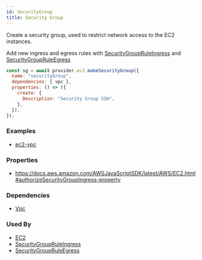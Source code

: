 ```yaml
---
id: SecurityGroup
title: Security Group
---
```


Create a security group, used to restrict network access to the EC2 instances.

Add new ingress and egress rules with [SecurityGroupRuleIngress](./SecurityGroupRuleIngress) and [SecurityGroupRuleEgress](./SecurityGroupRuleEgress)

```js
const sg = await provider.ec2.makeSecurityGroup({
  name: "securityGroup",
  dependencies: { vpc },
  properties: () => ({
    create: {
      Description: "Security Group SSH",
    },
  }),
});
```

### Examples

- [ec2-vpc](https://github.com/grucloud/grucloud/blob/main/examples/aws/ec2-vpc/iac.js#L26)

### Properties

- https://docs.aws.amazon.com/AWSJavaScriptSDK/latest/AWS/EC2.html#authorizeSecurityGroupIngress-property

### Dependencies

- [Vpc](./Vpc)

### Used By

- [EC2](./EC2)
- [SecurityGroupRuleIngress](./SecurityGroupRuleIngress)
- [SecurityGroupRuleEgress](./SecurityGroupRuleEgress)
